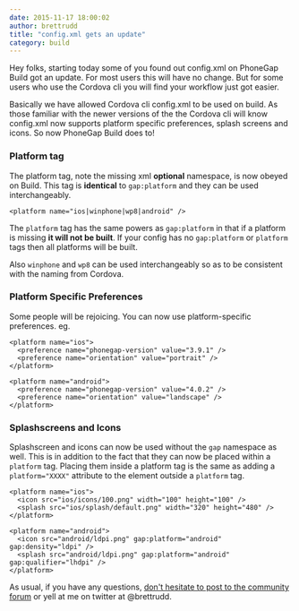 ```yaml
---
date: 2015-11-17 18:00:02
author: brettrudd
title: "config.xml gets an update"
category: build
---
```


Hey folks, starting today some of you found out config.xml on PhoneGap Build got an update. For most users this will have no change. But for some users who use the Cordova cli you will find your workflow just got easier.

Basically we have allowed Cordova cli config.xml to be used on build.  As those familiar with the newer versions of the the Cordova cli will know config.xml now supports platform specific preferences, splash screens and icons.  So now PhoneGap Build does to!

### Platform tag

The platform tag, note the missing xml **optional** namespace, is now obeyed on Build.  This tag is **identical** to `gap:platform` and they can be used interchangeably.

    <platform name="ios|winphone|wp8|android" />

The `platform` tag has the same powers as `gap:platform` in that if a platform is missing **it will not be built**. If your config has no `gap:platform` or `platform` tags then all platforms will be built.

Also `winphone` and `wp8` can be used interchangeably so as to be consistent with the naming from Cordova.

### Platform Specific Preferences

Some people will be rejoicing.  You can now use platform-specific preferences.  eg.

    <platform name="ios">
      <preference name="phonegap-version" value="3.9.1" />
      <preference name="orientation" value="portrait" />
    </platform>

    <platform name="android">
      <preference name="phonegap-version" value="4.0.2" />
      <preference name="orientation" value="landscape" />
    </platform>

### Splashscreens and Icons

Splashscreen and icons can now be used without the `gap` namespace as well. This is in addition to the fact that they can now be placed within a `platform` tag. Placing them inside a platform tag is the same as adding a `platform="XXXX"` attribute to the element outside a `platform` tag.

    <platform name="ios">
      <icon src="ios/icons/100.png" width="100" height="100" />
      <splash src="ios/splash/default.png" width="320" height="480" />
    </platform>

    <platform name="android">
      <icon src="android/ldpi.png" gap:platform="android" gap:density="ldpi" />
      <splash src="android/ldpi.png" gap:platform="android" gap:qualifier="lhdpi" />
    </platform>

As usual, if you have any questions, <a href="https://community.phonegap.com">don't hesitate to post to the community forum</a> or yell at me on twitter at @brettrudd.
